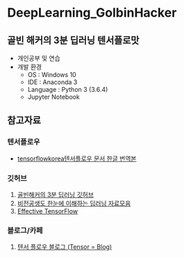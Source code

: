 # DeepLearning_GolbinHacker

## 골빈 해커의 3분 딥러닝 텐서플로맛
- 개인공부 및 연습
- 개발 환경
    - OS : Windows 10
    - IDE : Anaconda 3
    - Language : Python 3 (3.6.4)
    - Jupyter Notebook

## 참고자료

### 텐서플로우
- [tensorflowkorea텐서플로우 문서 한글 번역본](https://www.gitbook.com/book/tensorflowkorea/tensorflow-kr/details)


### 깃허브

1. [골빈해커의 3분 딥러닝 깃허브](https://github.com/golbin/TensorFlow-Tutorials)
2. [비전공생도 한눈에 이해하는 딥러닝 자료모음](https://github.com/YBIGTA/Deep_learning)
3. [Effective TensorFlow](https://github.com/golbin/EffectiveTensorflow#basics)

### 블로그/카페

1. [텐서 플로우 블로그 (Tensor = Blog)](https://tensorflow.blog/2017/05/10/tf%EC%9D%98-%ED%85%90%EC%84%9C%EC%99%80-%EC%83%81%EC%88%98-%EB%B3%80%EC%88%98-%ED%94%8C%EB%A0%88%EC%9D%B4%EC%8A%A4%ED%99%80%EB%8D%94/)
